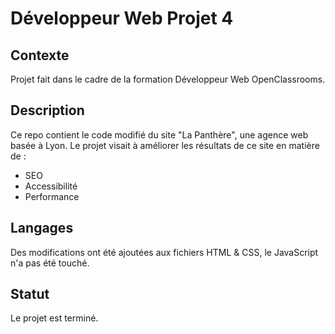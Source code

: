 # Développeur Web Projet 4

## Contexte
Projet fait dans le cadre de la formation Développeur Web OpenClassrooms.

## Description
Ce repo contient le code modifié du site "La Panthère", une agence web basée à Lyon. Le projet visait à améliorer les résultats de ce site en matière de : 
- SEO
- Accessibilité
- Performance

## Langages
Des modifications ont été ajoutées aux fichiers HTML & CSS, le JavaScript n'a pas été touché.

## Statut
Le projet est terminé.
